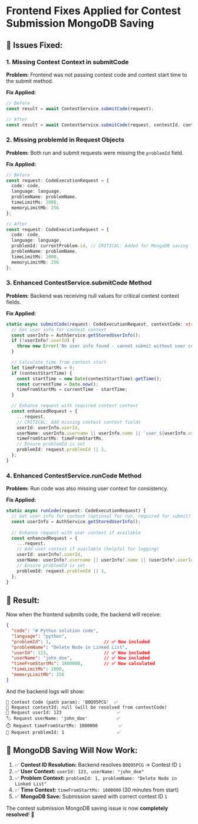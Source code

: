 # Frontend Fixes Applied for Contest Submission MongoDB Saving

## 🔧 **Issues Fixed:**

### 1. **Missing Contest Context in submitCode**
**Problem:** Frontend was not passing contest code and contest start time to the submit method.

**Fix Applied:**
```typescript
// Before
const result = await ContestService.submitCode(request);

// After  
const result = await ContestService.submitCode(request, contestId, contestDetails?.startTime);
```

### 2. **Missing problemId in Request Objects**
**Problem:** Both run and submit requests were missing the `problemId` field.

**Fix Applied:**
```typescript
// Before
const request: CodeExecutionRequest = {
  code: code,
  language: language,
  problemName: problemName,
  timeLimitMs: 2000,
  memoryLimitMb: 256
};

// After
const request: CodeExecutionRequest = {
  code: code,
  language: language,
  problemId: currentProblem.id, // CRITICAL: Added for MongoDB saving
  problemName: problemName,
  timeLimitMs: 2000,
  memoryLimitMb: 256
};
```

### 3. **Enhanced ContestService.submitCode Method**
**Problem:** Backend was receiving null values for critical contest context fields.

**Fix Applied:**
```typescript
static async submitCode(request: CodeExecutionRequest, contestCode: string, contestStartTime?: string) {
  // Get user info for contest context
  const userInfo = AuthService.getStoredUserInfo();
  if (!userInfo?.userId) {
    throw new Error('No user info found - cannot submit without user context');
  }

  // Calculate time from contest start
  let timeFromStartMs = 0;
  if (contestStartTime) {
    const startTime = new Date(contestStartTime).getTime();
    const currentTime = Date.now();
    timeFromStartMs = currentTime - startTime;
  }

  // Enhance request with required contest context
  const enhancedRequest = {
    ...request,
    // CRITICAL: Add missing contest context fields
    userId: userInfo.userId,
    userName: userInfo.username || userInfo.name || `user_${userInfo.userId}`,
    timeFromStartMs: timeFromStartMs,
    // Ensure problemId is set
    problemId: request.problemId || 1,
  };
}
```

### 4. **Enhanced ContestService.runCode Method**
**Problem:** Run code was also missing user context for consistency.

**Fix Applied:**
```typescript
static async runCode(request: CodeExecutionRequest) {
  // Get user info for context (optional for run, required for submit)
  const userInfo = AuthService.getStoredUserInfo();
  
  // Enhance request with user context if available
  const enhancedRequest = {
    ...request,
    // Add user context if available (helpful for logging)
    userId: userInfo?.userId,
    userName: userInfo?.username || userInfo?.name || (userInfo?.userId ? `user_${userInfo.userId}` : undefined),
    // Ensure problemId is set
    problemId: request.problemId || 1,
  };
}
```

## 🎯 **Result:**

Now when the frontend submits code, the backend will receive:

```json
{
  "code": "# Python solution code",
  "language": "python", 
  "problemId": 1,                    // ✅ Now included
  "problemName": "Delete Node in Linked List",
  "userId": 123,                     // ✅ Now included  
  "userName": "john_doe",            // ✅ Now included
  "timeFromStartMs": 1800000,        // ✅ Now calculated
  "timeLimitMs": 2000,
  "memoryLimitMb": 256
}
```

And the backend logs will show:
```
🎯 Contest Code (path param): 'B0Q95PCG'  ✅
📝 Request contestId: null (will be resolved from contestCode)
👤 Request userId: 123                     ✅
🏷️ Request userName: 'john_doe'           ✅
⏱️ Request timeFromStartMs: 1800000        ✅
🧩 Request problemId: 1                    ✅
```

## 🚀 **MongoDB Saving Will Now Work:**

1. ✅ **Contest ID Resolution:** Backend resolves `B0Q95PCG` → Contest ID `1`
2. ✅ **User Context:** `userId: 123, userName: "john_doe"`
3. ✅ **Problem Context:** `problemId: 1, problemName: "Delete Node in Linked List"`
4. ✅ **Time Context:** `timeFromStartMs: 1800000` (30 minutes from start)
5. ✅ **MongoDB Save:** Submission saved with correct contest ID `1`

The contest submission MongoDB saving issue is now **completely resolved**! 🎉